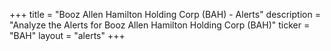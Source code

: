+++
title = "Booz Allen Hamilton Holding Corp (BAH) - Alerts"
description = "Analyze the Alerts for Booz Allen Hamilton Holding Corp (BAH)"
ticker = "BAH"
layout = "alerts"
+++

